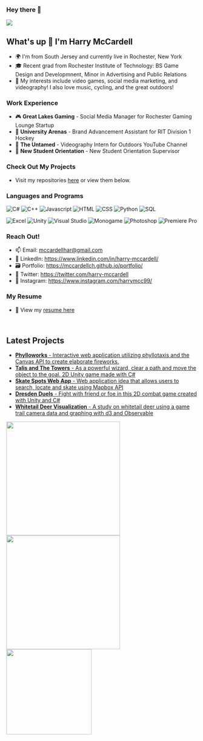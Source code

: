 ### Hey there 👋

![](https://media.giphy.com/media/dzaUX7CAG0Ihi/giphy.gif)

## What's up 👋 I'm Harry McCardell

- 🌍 I'm from South Jersey and currently live in Rochester, New York
- 🎓 Recent grad from Rochester Institute of Technology: BS Game Design and Developmnent, Minor in Advertising and Public Relations
- 🚀 My interests include video games, social media marketing, and videography! I also love music, cycling, and the great outdoors!

### Work Experience
- 🎮 **Great Lakes Gaming** - Social Media Manager for Rochester Gaming Lounge Startup
- 📣 **University Arenas** - Brand Advancement Assistant for RIT Division 1 Hockey
- 🎥 **The Untamed** - Videography Intern for Outdoors YouTube Channel
- 🐯 **New Student Orientation** - New Student Orientation Supervisor 

### Check Out My Projects
- Visit my repositories [here](https://github.com/mccardellch?tab=repositories) or view them below.

### Languages and Programs
![C#](https://img.shields.io/badge/Code-C_Sharp-informational?style=flat&logo=<LOGO_NAME>&logoColor=white&color=2bbc8a)
![C++](https://img.shields.io/badge/Code-C++-informational?style=flat&logo=<LOGO_NAME>&logoColor=white&color=2bbc8a)
![Javascript](https://img.shields.io/badge/Code-Javascript-informational?style=flat&logo=<LOGO_NAME>&logoColor=white&color=2bbc8a)
![HTML](https://img.shields.io/badge/Code-HTML-informational?style=flat&logo=<LOGO_NAME>&logoColor=white&color=2bbc8a)
![CSS](https://img.shields.io/badge/Code-CSS-informational?style=flat&logo=<LOGO_NAME>&logoColor=white&color=2bbc8a)
![Python](https://img.shields.io/badge/Code-Python-informational?style=flat&logo=<LOGO_NAME>&logoColor=white&color=2bbc8a)
![SQL](https://img.shields.io/badge/Code-SQL-informational?style=flat&logo=<LOGO_NAME>&logoColor=white&color=2bbc8a)

![Excel](https://img.shields.io/badge/Tools-Excel-informational?style=flat&logo=<LOGO_NAME>&logoColor=white&color=blue)
![Unity](https://img.shields.io/badge/Tools-Unity_3D-informational?style=flat&logo=<LOGO_NAME>&logoColor=white&color=blue)
![Visual Studio](https://img.shields.io/badge/Tools-Visual_Studio-informational?style=flat&logo=<LOGO_NAME>&logoColor=white&color=blue)
![Monogame](https://img.shields.io/badge/Tools-Monogame-informational?style=flat&logo=<LOGO_NAME>&logoColor=white&color=blue)
![Photoshop](https://img.shields.io/badge/Tools-Adobe_Photoshop-informational?style=flat&logo=<LOGO_NAME>&logoColor=white&color=blue)
![Premiere Pro](https://img.shields.io/badge/Tools-Adobe_Premiere_Pro-informational?style=flat&logo=<LOGO_NAME>&logoColor=white&color=blue)

### Reach Out!
- 📫 Email: mccardellhar@gmail.com
- 👔 LinkedIn: https://www.linkedin.com/in/harry-mccardell/ <!-- [![LinkedIn][2.2]][2] -->
- 🗃️ Portfolio: https://mccardellch.github.io/portfolio/
- 📮 Twitter: https://twitter.com/harry-mccardell <!-- [![Twitter][1.2]][1] -->
- 📸 Instagram: https://www.instagram.com/harrymcc99/

### My Resume
- 📄 View my [resume here](https://mccardellch.github.io/portfolio/resume.html)

<!-- Icons -->

[1.2]: http://i.imgur.com/wWzX9uB.png (twitter icon without padding)
[2.2]: https://raw.githubusercontent.com/MartinHeinz/MartinHeinz/master/linkedin-3-16.png (LinkedIn icon without padding)

<!-- Links to your social media accounts -->

[1]: https://twitter.com/harry-mccardell
[2]: https://www.linkedin.com/in/harry-mccardell/
<br/>
## Latest Projects
- [**Phylloworks** - Interactive web application utilizing phyllotaxis and the Canvas API to create elaborate fireworks.](https://github.com/mccardellch/portfolio/tree/master/web/Fireworks)
- [**Talis and The Towers** - As a powerful wizard, clear a path and move the object to the goal. 2D Unity game made with C#](https://github.com/mccardellch/talis-towers-public)
- [**Skate Spots Web App** - Web application idea that allows users to search, locate and skate using Mapbox API](https://github.com/mccardellch/portfolio/tree/master/web/Skatespots)
- [**Dresden Duels** - Fight with friend or foe in this 2D combat game created with Unity and C#](https://github.com/mccardellch/dresden-duels-public/tree/main)
- [**Whitetail Deer Visualization** - A study on whitetail deer using a game trail camera data and graphing with d3 and Observable](https://observablehq.com/@mccardellch/when-are-whitetail-deer-most-active)

<img src="https://media.giphy.com/media/2IudUHdI075HL02Pkk/giphy.gif" width="300"/><img src="https://media.giphy.com/media/oziNormWuA6JrnbzY8/giphy.gif" width="300"/><img src="https://media.giphy.com/media/1mssFONYwmBlJy1DAv/giphy.gif" width="225"/>

<!--
**mccardellch/mccardellch** is a ✨ _special_ ✨ repository because its `README.md` (this file) appears on your GitHub profile.

Here are some ideas to get you started:

- 🔭 I’m currently working on ...
- 🌱 I’m currently learning ...
- 👯 I’m looking to collaborate on ...
- 🤔 I’m looking for help with ...
- 💬 Ask me about ...
- 📫 How to reach me: ...
- 😄 Pronouns: ...
- ⚡ Fun fact: ...
-->
